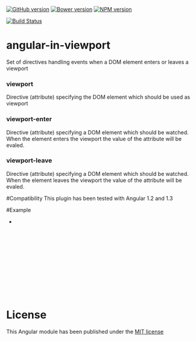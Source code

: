[![GitHub version](https://badge.fury.io/gh/showpad%2Fangular-in-viewport.svg)](http://badge.fury.io/gh/showpad%2Fangular-in-viewport)
[![Bower version](https://badge.fury.io/bo/angular-in-viewport.svg)](http://badge.fury.io/bo/angular-in-viewport)
[![NPM version](https://badge.fury.io/js/angular-in-viewport.svg)](http://badge.fury.io/js/angular-in-viewport)

[![Build Status](https://travis-ci.org/showpad/angular-in-viewport.svg)](https://travis-ci.org/showpad/angular-in-viewport)

angular-in-viewport
===================

Set of directives handling events when a DOM element enters or leaves a viewport

### viewport
Directive (attribute) specifying the DOM element which should be used as viewport

### viewport-enter
Directive (attribute) specifying a DOM element which should be watched. When the element enters the viewport the value of the attribute will be evaled.

### viewport-leave
Directive (attribute) specifying a DOM element which should be watched. When the element leaves the viewport the value of the attribute will be evaled.

#Compatibility
This plugin has been tested with Angular 1.2 and 1.3

#Example
   <ul style="width: 200px; height: 200px" viewport>
        <li ng-repeat="item in items" style="width: 200px; height: 200px" viewport-leave="item.visible = false" viewport-enter="item.visible = true">
   </ul>

# License
This Angular module has been published under the [MIT license](LICENSE)